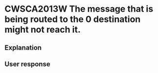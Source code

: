 # CWSCA2013W The message that is being routed to the 0 destination might not reach it.

## Explanation

## User response